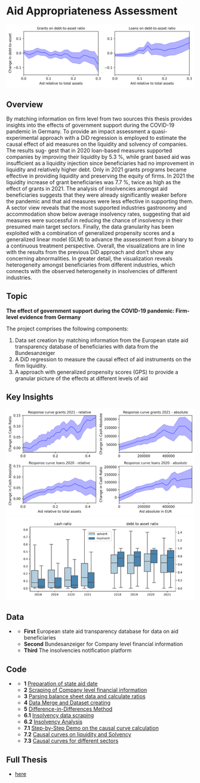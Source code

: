 # Aid Appropriateness Assessment

<img src="https://github.com/m-schildt/AAA/blob/main/paper/Figures/causal_curves2.png?raw=true" alt="Alt text" title="Optional title">

## Overview
By matching information on firm level from two sources this thesis provides insights into the effects of government support during the COVID-19 pandemic in Germany. To provide an impact assessment a quasi-experimental approach with a DiD regression is employed to estimate the causal effect of aid measures on the liquidity and solvency of companies. The results sug- gest that in 2020 loan-based measures supported companies by improving their liquidity by 5.3 %, while grant based aid was insufficient as a liquidity injection since beneficiaries had no improvement in liquidity and relatively higher debt. Only in 2021 grants programs became effective in providing liquidity and preserving the equity of firms. In 2021 the liquidity increase of grant beneficiaries was 7.7 %, twice as high as the effect of grants in 2021.
The analysis of insolvencies amongst aid beneficiaries suggests that they were already significantly weaker before the pandemic and that aid measures were less effective in supporting them. A sector view reveals that the most supported industries gastronomy and accommodation show below average insolvency rates, suggesting that aid measures were successful in reducing the chance of insolvency in their presumed main target sectors.
Finally, the data granularity has been exploited with a combination of generalized propensity scores and a generalized linear model (GLM) to advance the assessment from a binary to a continuous treatment perspective. Overall, the visualizations are in line with the results from the previous DiD approach and don’t show any concerning abnormalities. In greater detail, the visualization reveals heterogeneity amongst beneficiaries from different industries, which connects with the observed heterogeneity in insolvencies of different industries.

## Topic
**The effect of government support during the COVID-19 pandemic: Firm-level evidence from Germany**  

The project comprises the following components:
1. Data set creation by matching information from the European state aid transparency database of beneficiaries with data from the Bundesanzeiger
2. A DiD regression to measure the causal effect of aid instruments on the firm liquidity.
3. A approach with generalized propensity scores (GPS) to provide a granular picture of the effects at different levels of aid
 

## Key Insights
<img src="https://github.com/m-schildt/AAA/blob/main/paper/Figures/causal_curves1.png?raw=true" alt="Alt text" title="Optional title">

<img src="https://github.com/m-schildt/AAA/blob/main/paper/Figures/chart_ratios_insolvence.png?raw=true?raw=true" alt="Alt text" title="Boxplots with balance sheet ratios from the obtained dataset">


## Data
* 
  * **First** European state aid transparency database for data on aid beneficiaries
  * **Second** Bundesanzeiger for Company level financial information
  * **Third** The insolvencies notification platform
  

## Code
* 
  * **1** [Preparation of state aid date](https://github.com/m-schildt/AAA/blob/main/1_main.ipynb)
  * **2** [Scraping of  Company level financial information](https://github.com/m-schildt/AAA/blob/main/2_financial_information.ipynb)
  * **3** [Parsing balance sheet data and calculate ratios](https://github.com/m-schildt/AAA/blob/main/3_KPI_calculator.ipynb)
  * **4** [Data Merge and Dataset creating](https://github.com/m-schildt/AAA/blob/main/4_data_merge.ipynb)
  * **5** [Difference-in-Differences Method](https://github.com/m-schildt/AAA/blob/main/5_diff%26diff.ipynb)
  * **6.1** [Insolvency data scraping](https://github.com/m-schildt/AAA/blob/main/6.1_insolvency_data.ipynb)
  * **6.2** [Insolvency Analysis](https://github.com/m-schildt/AAA/blob/main/6.2_insolvencies%20analysis.ipynb)
  * **7.1** [Step-by-Step Demo on the causal curve calculation](https://github.com/m-schildt/AAA/blob/main/7.1_response_curves_demo.ipynb)
  * **7.2** [Causal curves on liquidity and Solvency](https://github.com/m-schildt/AAA/blob/main/7.2_response_curves.ipynb)
  * **7.3** [Causal curves for different sectors](https://github.com/m-schildt/AAA/blob/main/7.3_response_curves_sectors.ipynb)
  
  

## Full Thesis
* [here](https://github.com/m-schildt/AAA/blob/main/paper/main.pdf)

